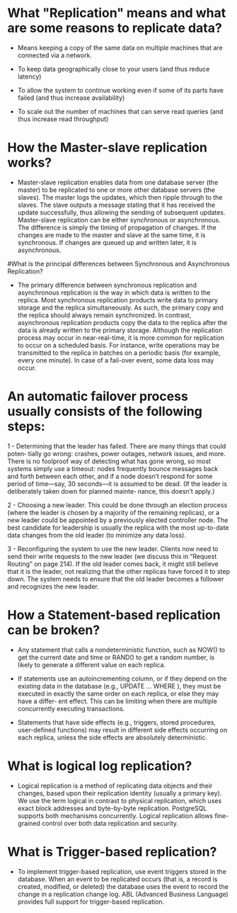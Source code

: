 # What "Replication" means and what are some reasons to replicate data?
- Means keeping a copy of the same data on multiple machines that are connected via a network.

- To keep data geographically close to your users (and thus reduce latency)
- To allow the system to continue working even if some of its parts have failed
(and thus increase availability)
- To scale out the number of machines that can serve read queries (and thus
increase read throughput)

# How the Master-slave replication works?
- Master-slave replication enables data from one database server (the master) to be replicated to one or more other database servers (the slaves). The master logs the updates, which then ripple through to the slaves. The slave outputs a message stating that it has received the update successfully, thus allowing the sending of subsequent updates. Master-slave replication can be either synchronous or asynchronous. The difference is simply the timing of propagation of changes. If the changes are made to the master and slave at the same time, it is synchronous. If changes are queued up and written later, it is asynchronous.

#What is the principal differences between Synchronous and Asynchronous Replication?
- The primary difference between synchronous replication and asynchronous replication is the way in which data is written to the replica. Most synchronous replication products write data to primary storage and the replica simultaneously. As such, the primary copy and the replica should always remain synchronized. In contrast, asynchronous replication products copy the data to the replica after the data is already written to the primary storage. Although the replication process may occur in near-real-time, it is more common for replication to occur on a scheduled basis. For instance, write operations may be transmitted to the replica in batches on a periodic basis (for example, every one minute). In case of a fail-over event, some data loss may occur.

# An automatic failover process usually consists of the following steps:
1 - Determining that the leader has failed. There are many things that could poten‐
tially go wrong: crashes, power outages, network issues, and more. There is no
foolproof way of detecting what has gone wrong, so most systems simply use a
timeout: nodes frequently bounce messages back and forth between each other,
and if a node doesn’t respond for some period of time—say, 30 seconds—it is
assumed to be dead. (If the leader is deliberately taken down for planned mainte‐
nance, this doesn’t apply.)

2 - Choosing a new leader. This could be done through an election process (where
the leader is chosen by a majority of the remaining replicas), or a new leader
could be appointed by a previously elected controller node. The best candidate for
leadership is usually the replica with the most up-to-date data changes from the
old leader (to minimize any data loss). 

3 - Reconfiguring the system to use the new leader. Clients now need to send
their write requests to the new leader (we discuss this in “Request Routing” on
page 214). If the old leader comes back, it might still believe that it is the leader,
not realizing that the other replicas have forced it to step down. The system
needs to ensure that the old leader becomes a follower and recognizes the new
leader.

# How a Statement-based replication can be broken?
- Any statement that calls a nondeterministic function, such as NOW() to get the
current date and time or RAND() to get a random number, is likely to generate a
different value on each replica.

- If statements use an autoincrementing column, or if they depend on the existing
data in the database (e.g., UPDATE … WHERE <some condition>), they must be
executed in exactly the same order on each replica, or else they may have a differ‐
ent effect. This can be limiting when there are multiple concurrently executing
transactions.

- Statements that have side effects (e.g., triggers, stored procedures, user-defined
functions) may result in different side effects occurring on each replica, unless
the side effects are absolutely deterministic.

# What is logical log replication?
- Logical replication is a method of replicating data objects and their changes, based upon their replication identity (usually a primary key). We use the term logical in contrast to physical replication, which uses exact block addresses and byte-by-byte replication. PostgreSQL supports both mechanisms concurrently. Logical replication allows fine-grained control over both data replication and security.

# What is Trigger-based replication?
- To implement trigger-based replication, use event triggers stored in the database. When an event to be replicated occurs (that is, a record is created, modified, or deleted) the database uses the event to record the change in a replication change log. ABL (Advanced Business Language) provides full support for trigger-based replication.
